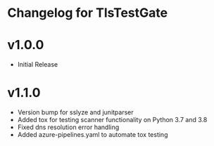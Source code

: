# Changelog for TlsTestGate

# v1.0.0
- Initial Release

# v1.1.0
- Version bump for sslyze and junitparser
- Added tox for testing scanner functionality on Python 3.7 and 3.8
- Fixed dns resolution error handling
- Added azure-pipelines.yaml to automate tox testing